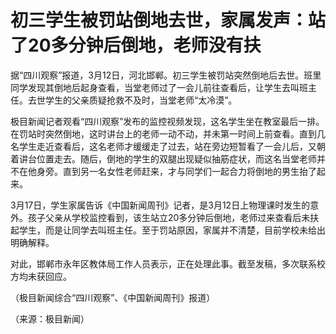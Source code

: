 # 初三学生被罚站倒地去世，家属发声：站了20多分钟后倒地，老师没有扶

据“四川观察”报道，3月12日，河北邯郸。初三学生被罚站突然倒地后去世。班里同学发现其倒地后起身查看，当堂老师过了一会儿前往查看后，让学生去叫班主任。去世学生的父亲质疑抢救不及时，当堂老师“太冷漠”。

极目新闻记者观看“四川观察”发布的监控视频发现，这名学生坐在教室最后一排。在罚站时突然倒地，这时讲台上的老师一动不动，并未第一时间上前查看。直到几名学生走近查看后，这名老师才缓缓走了过去，站在旁边短暂看了一会儿后，又朝着讲台位置走去。随后，倒地的学生的双腿出现疑似抽筋症状，而这名当堂老师并不在他身旁。直到另一名女性老师赶来，才与同学们一起合力将倒地的男生抬了起来。

3月17日，学生家属告诉《中国新闻周刊》记者，是3月12日上物理课时发生的意外。孩子父亲从学校监控看到，该生站立20多分钟后倒地，老师过来查看后未扶起学生，而是让同学去叫班主任。至于罚站原因，家属并不清楚，目前学校未给出明确解释。

对此，邯郸市永年区教体局工作人员表示，正在处理此事。截至发稿，多次联系校方均未获回应。

（极目新闻综合“四川观察”、《中国新闻周刊》报道）

（来源：极目新闻）

